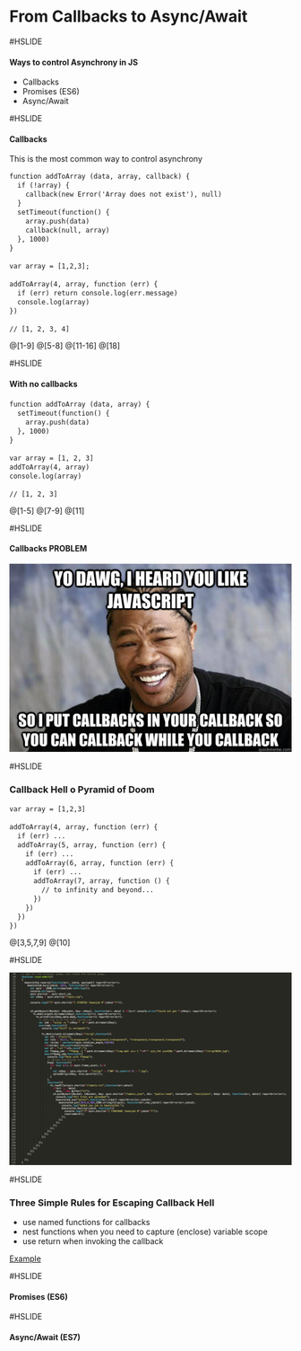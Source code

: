 # From Callbacks to Async/Await

#HSLIDE

#### Ways to control Asynchrony in JS

* Callbacks
* Promises (ES6)
* Async/Await


#HSLIDE

#### Callbacks

This is the most common way to control asynchrony

```
function addToArray (data, array, callback) {  
  if (!array) {
    callback(new Error('Array does not exist'), null)
  } 
  setTimeout(function() { 
    array.push(data)
    callback(null, array)
  }, 1000)
}

var array = [1,2,3];

addToArray(4, array, function (err) {  
  if (err) return console.log(err.message)
  console.log(array)
})

// [1, 2, 3, 4]
```

@[1-9]
@[5-8]
@[11-16]
@[18]


#HSLIDE

#### With no callbacks

```
function addToArray (data, array) {  
  setTimeout(function() { 
    array.push(data)
  }, 1000)
}

var array = [1, 2, 3]  
addToArray(4, array)  
console.log(array)

// [1, 2, 3]
```

@[1-5]
@[7-9]
@[11]


#HSLIDE

#### Callbacks PROBLEM 

![Logo](callbacks.png)


#HSLIDE

### Callback Hell o Pyramid of Doom

```
var array = [1,2,3]

addToArray(4, array, function (err) {  
  if (err) ...
  addToArray(5, array, function (err) {
    if (err) ...
    addToArray(6, array, function (err) {
      if (err) ...
      addToArray(7, array, function () {
        // to infinity and beyond...
      })
    })
  })
})
```

@[3,5,7,9]
@[10]


#HSLIDE

![Logo](callbackhell.png)


#HSLIDE

### Three Simple Rules for Escaping Callback Hell

* use named functions for callbacks
* nest functions when you need to capture (enclose) variable scope
* use return when invoking the callback

[Example](http://51elliot.blogspot.com.es/2014/11/three-simple-rules-for-escaping.html)


#HSLIDE

#### Promises (ES6)




#HSLIDE

#### Async/Await (ES7)

